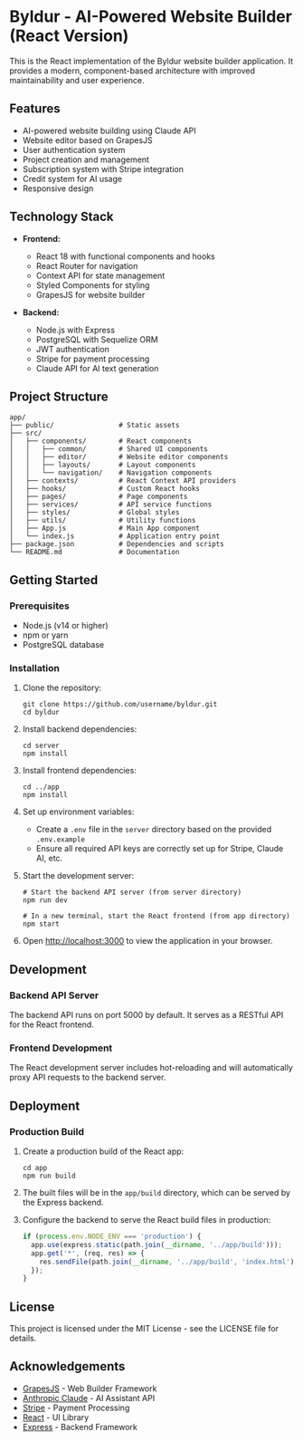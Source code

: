 # Byldur - AI-Powered Website Builder (React Version)

This is the React implementation of the Byldur website builder application. It provides a modern, component-based architecture with improved maintainability and user experience.

## Features

- AI-powered website building using Claude API
- Website editor based on GrapesJS
- User authentication system
- Project creation and management
- Subscription system with Stripe integration
- Credit system for AI usage
- Responsive design

## Technology Stack

- **Frontend:**
  - React 18 with functional components and hooks
  - React Router for navigation
  - Context API for state management
  - Styled Components for styling
  - GrapesJS for website builder
  
- **Backend:**
  - Node.js with Express
  - PostgreSQL with Sequelize ORM
  - JWT authentication
  - Stripe for payment processing
  - Claude API for AI text generation

## Project Structure

```
app/
├── public/                # Static assets
├── src/
│   ├── components/        # React components
│   │   ├── common/        # Shared UI components
│   │   ├── editor/        # Website editor components
│   │   ├── layouts/       # Layout components
│   │   └── navigation/    # Navigation components
│   ├── contexts/          # React Context API providers
│   ├── hooks/             # Custom React hooks
│   ├── pages/             # Page components
│   ├── services/          # API service functions
│   ├── styles/            # Global styles
│   ├── utils/             # Utility functions
│   ├── App.js             # Main App component
│   └── index.js           # Application entry point
├── package.json           # Dependencies and scripts
└── README.md              # Documentation
```

## Getting Started

### Prerequisites

- Node.js (v14 or higher)
- npm or yarn
- PostgreSQL database

### Installation

1. Clone the repository:
   ```
   git clone https://github.com/username/byldur.git
   cd byldur
   ```

2. Install backend dependencies:
   ```
   cd server
   npm install
   ```

3. Install frontend dependencies:
   ```
   cd ../app
   npm install
   ```

4. Set up environment variables:
   - Create a `.env` file in the `server` directory based on the provided `.env.example`
   - Ensure all required API keys are correctly set up for Stripe, Claude AI, etc.

5. Start the development server:
   ```
   # Start the backend API server (from server directory)
   npm run dev
   
   # In a new terminal, start the React frontend (from app directory)
   npm start
   ```

6. Open [http://localhost:3000](http://localhost:3000) to view the application in your browser.

## Development

### Backend API Server

The backend API runs on port 5000 by default. It serves as a RESTful API for the React frontend.

### Frontend Development

The React development server includes hot-reloading and will automatically proxy API requests to the backend server.

## Deployment

### Production Build

1. Create a production build of the React app:
   ```
   cd app
   npm run build
   ```

2. The built files will be in the `app/build` directory, which can be served by the Express backend.

3. Configure the backend to serve the React build files in production:
   ```javascript
   if (process.env.NODE_ENV === 'production') {
     app.use(express.static(path.join(__dirname, '../app/build')));
     app.get('*', (req, res) => {
       res.sendFile(path.join(__dirname, '../app/build', 'index.html'));
     });
   }
   ```

## License

This project is licensed under the MIT License - see the LICENSE file for details.

## Acknowledgements

- [GrapesJS](https://grapesjs.com/) - Web Builder Framework
- [Anthropic Claude](https://www.anthropic.com/claude) - AI Assistant API
- [Stripe](https://stripe.com/) - Payment Processing
- [React](https://reactjs.org/) - UI Library
- [Express](https://expressjs.com/) - Backend Framework 